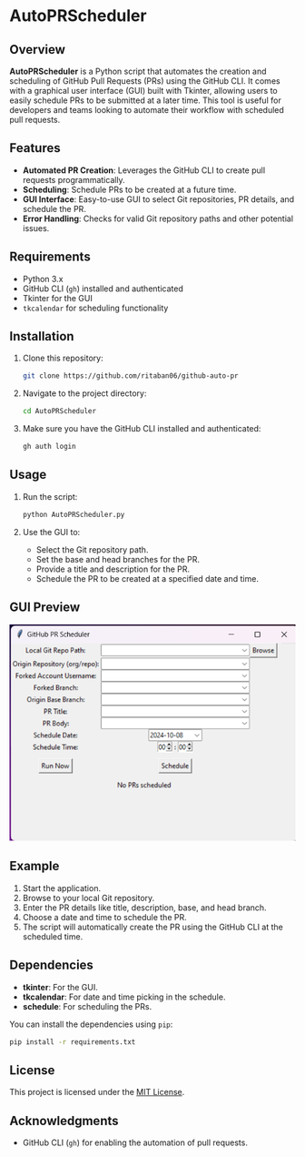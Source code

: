 # AutoPRScheduler

## Overview

**AutoPRScheduler** is a Python script that automates the creation and scheduling of GitHub Pull Requests (PRs) using the GitHub CLI. It comes with a graphical user interface (GUI) built with Tkinter, allowing users to easily schedule PRs to be submitted at a later time. This tool is useful for developers and teams looking to automate their workflow with scheduled pull requests.

## Features

- **Automated PR Creation**: Leverages the GitHub CLI to create pull requests programmatically.
- **Scheduling**: Schedule PRs to be created at a future time.
- **GUI Interface**: Easy-to-use GUI to select Git repositories, PR details, and schedule the PR.
- **Error Handling**: Checks for valid Git repository paths and other potential issues.

## Requirements

- Python 3.x
- GitHub CLI (`gh`) installed and authenticated
- Tkinter for the GUI
- `tkcalendar` for scheduling functionality

## Installation

1. Clone this repository:

   ```bash
   git clone https://github.com/ritaban06/github-auto-pr
   ```

2. Navigate to the project directory:

   ```bash
   cd AutoPRScheduler
   ```

3. Make sure you have the GitHub CLI installed and authenticated:

   ```bash
   gh auth login
   ```

## Usage

1. Run the script:

   ```bash
   python AutoPRScheduler.py
   ```

2. Use the GUI to:
   - Select the Git repository path.
   - Set the base and head branches for the PR.
   - Provide a title and description for the PR.
   - Schedule the PR to be created at a specified date and time.

## GUI Preview  
![AutoPRScheduler](<Screenshot 2024-10-08 205417.png>)  

## Example

1. Start the application.
2. Browse to your local Git repository.
3. Enter the PR details like title, description, base, and head branch.
4. Choose a date and time to schedule the PR.
5. The script will automatically create the PR using the GitHub CLI at the scheduled time.

   

## Dependencies

- **tkinter**: For the GUI.
- **tkcalendar**: For date and time picking in the schedule.
- **schedule**: For scheduling the PRs.

You can install the dependencies using `pip`:

```bash
pip install -r requirements.txt
```

## License

This project is licensed under the [MIT License](LICENSE.txt).

## Acknowledgments

- GitHub CLI (`gh`) for enabling the automation of pull requests.
